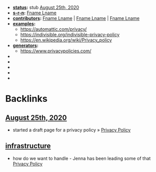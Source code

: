 - **[status](<status.md>):** stub [August 25th, 2020](<August 25th, 2020.md>)
- **[s-r-n](<s-r-n.md>):** [Fname Lname](<Fname Lname.md>)
- **[contributors](<contributors.md>):** [Fname Lname](<Fname Lname.md>) | [Fname Lname](<Fname Lname.md>) | [Fname Lname](<Fname Lname.md>)
- **[examples](<examples.md>):**
    - https://automattic.com/privacy/
    - https://indivisible.org/indivisible-privacy-policy
    - https://en.wikipedia.org/wiki/Privacy_policy
- **[generators](<generators.md>):**
    - https://www.privacypolicies.com/
- 
- 
- 
- 
- 

# Backlinks
## [August 25th, 2020](<August 25th, 2020.md>)
- started a draft page for a privacy policy » [Privacy Policy](<Privacy Policy.md>)

## [infrastructure](<infrastructure.md>)
- how do we want to handle - Jenna has been leading some of that [Privacy Policy](<Privacy Policy.md>)

